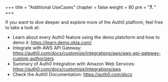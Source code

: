 +++
title = "Additional UseCases"
chapter = false
weight = 80
pre = "<b>7. </b>"
+++

If you want to dive deeper and explore more of the Auth0 platform, feel free to take a look at:

- Learn about every Auth0 feature using the demo platoform and how to demo it: https://learn.demo.okta.com/
- Integrate with AWS API Gateway: https://auth0.com/docs/customize/integrations/aws/aws-api-gateway-custom-authorizers
- Summary of Auth0 Integration with Amazon Web Services: https://auth0.com/docs/customize/integrations/aws
- Check the Auth0 Documentation: https://auth0.com/docs